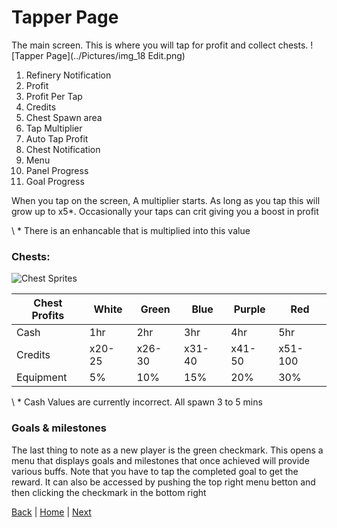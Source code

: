 # Tapper Page
The main screen. This is where you will tap for profit and collect chests.
![Tapper Page](../Pictures/img_18 Edit.png)
1. Refinery Notification
2. Profit
3. Profit Per Tap
4. Credits
5. Chest Spawn area
6. Tap Multiplier
7. Auto Tap Profit
8. Chest Notification
9. Menu
10. Panel Progress
11. Goal Progress


When you tap on the screen, A multiplier starts.
As long as you tap this will grow up to x5*.
Occasionally your taps can crit giving you a boost in profit

\ * There is an enhancable that is multiplied into this value



### Chests:
![Chest Sprites](https://user-images.githubusercontent.com/13612927/116929504-bf639100-ac1b-11eb-8f32-a09cdbc525c4.png)

| Chest Profits  | White | Green  | Blue | Purple  | Red |
| ------------- | ------------- | ------------- | ------------- | ------------- | ------------- |
| Cash  | 1hr  | 2hr  | 3hr  | 4hr  | 5hr  |
| Credits  | x20-25  | x26-30  | x31-40  | x41-50  | x51-100  |
| Equipment  | 5%  | 10%  | 15%  | 20%  | 30%  |
\ * Cash Values are currently incorrect. All spawn 3 to 5 mins

### Goals & milestones
The last thing to note as a new player is the green checkmark. 
This opens a menu that displays goals and milestones that once achieved will provide various buffs. 
Note that you have to tap the completed goal to get the reward. 
It can also be accessed by pushing the top right menu betton and then clicking the checkmark in the bottom right

 
[Back](../README.md) | [Home](../README.md) | [Next](Panel%20Tab.md)